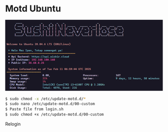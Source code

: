 # Motd Ubuntu
![img](https://github.com/sumshiiy/ubuntu-motd/blob/main/ubuntu.png?raw=true)
```bash
$ sudo chmod -x /etc/update-motd.d/*
$ sudo nano /etc/update-motd.d/00-custom
$ Paste file from login.sh
$ sudo chmod +x /etc/update-motd.d/00-custom
```

Relogin
